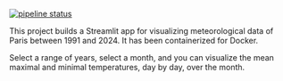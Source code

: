 [![pipeline status](https://github.com/paulphilip-louis/tooling-data-scientist/actions/workflows/ci.yml/badge.svg)](https://github.com/paulphilip-louis/tooling-data-scientist/actions/workflows/ci.yml)

This project builds a Streamlit app for visualizing meteorological data of Paris between 1991 and 2024. It has been containerized for Docker.

Select a range of years, select a month, and you can visualize the mean maximal and minimal temperatures, day by day, over the month.
